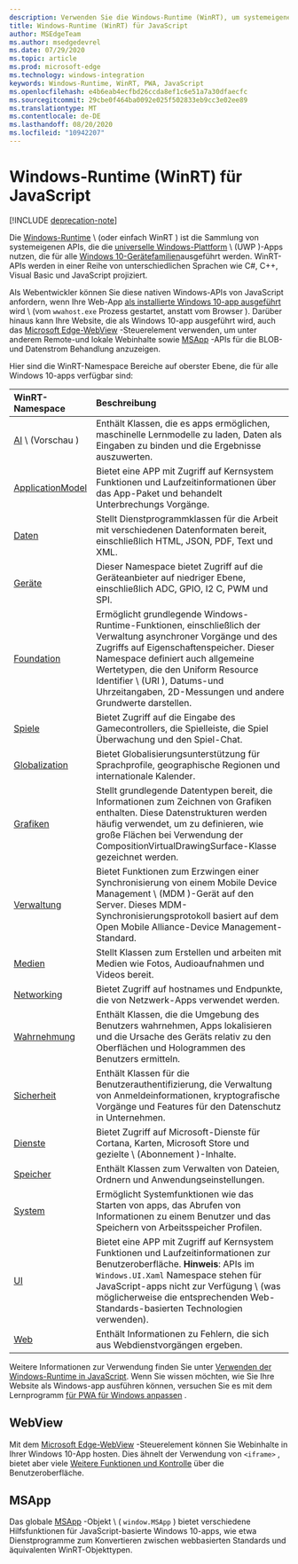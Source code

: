 ```yaml
---
description: Verwenden Sie die Windows-Runtime (WinRT), um systemeigene Windows-APIs aus ihrer JavaScript-App aufzurufen.
title: Windows-Runtime (WinRT) für JavaScript
author: MSEdgeTeam
ms.author: msedgedevrel
ms.date: 07/29/2020
ms.topic: article
ms.prod: microsoft-edge
ms.technology: windows-integration
keywords: Windows-Runtime, WinRT, PWA, JavaScript
ms.openlocfilehash: e4b6eab4ecfbd26ccda8ef1c6e51a7a30dfaecfc
ms.sourcegitcommit: 29cbe0f464ba0092e025f502833eb9cc3e02ee89
ms.translationtype: MT
ms.contentlocale: de-DE
ms.lasthandoff: 08/20/2020
ms.locfileid: "10942207"
---
```

# Windows-Runtime (WinRT) für JavaScript  

[!INCLUDE [deprecation-note](../includes/legacy-edge-note.md)]  

Die [Windows-Runtime](/windows/uwp/get-started/universal-application-platform-guide#how-the-universal-windows-platform-relates-to-windows-runtime-apis) \ (oder einfach WinRT \) ist die Sammlung von systemeigenen APIs, die die [universelle Windows-Plattform](/windows/uwp/get-started/universal-application-platform-guide) \ (UWP \)-Apps nutzen, die für alle [Windows 10-Gerätefamilien](/uwp/extension-sdks/device-families-overview)ausgeführt werden.  WinRT-APIs werden in einer Reihe von unterschiedlichen Sprachen wie C#, C++, Visual Basic und JavaScript projiziert.  

Als Webentwickler können Sie diese nativen Windows-APIs von JavaScript anfordern, wenn Ihre Web-App [als installierte Windows 10-app ausgeführt](../progressive-web-apps-edgehtml/windows-features.md#set-up-and-run-your-universal-windows-app) wird \ (vom `wwahost.exe` Prozess gestartet, anstatt vom Browser \).  Darüber hinaus kann Ihre Website, die als Windows 10-app ausgeführt wird, auch das [Microsoft Edge-WebView](#webview) -Steuerelement verwenden, um unter anderem Remote-und lokale Webinhalte sowie [MSApp](#msapp) -APIs für die BLOB-und Datenstrom Behandlung anzuzeigen.  

Hier sind die WinRT-Namespace Bereiche auf oberster Ebene, die für alle Windows 10-apps verfügbar sind:  

| WinRT-Namespace | Beschreibung |  
|:--- |:--- |  
| [AI](/uwp/api/windows.AI.MachineLearning.Preview) \ (Vorschau \) | Enthält Klassen, die es apps ermöglichen, maschinelle Lernmodelle zu laden, Daten als Eingaben zu binden und die Ergebnisse auszuwerten.  |  
| [ApplicationModel](/uwp/api/windows.applicationmodel) | Bietet eine APP mit Zugriff auf Kernsystem Funktionen und Laufzeitinformationen über das App-Paket und behandelt Unterbrechungs Vorgänge.  |  
| [Daten](/uwp/api/windows.data.html) | Stellt Dienstprogrammklassen für die Arbeit mit verschiedenen Datenformaten bereit, einschließlich HTML, JSON, PDF, Text und XML.  |  
| [Geräte](/uwp/api/windows.devices) | Dieser Namespace bietet Zugriff auf die Geräteanbieter auf niedriger Ebene, einschließlich ADC, GPIO, I2 C, PWM und SPI.  |  
| [Foundation](/uwp/api/windows.foundation) | Ermöglicht grundlegende Windows-Runtime-Funktionen, einschließlich der Verwaltung asynchroner Vorgänge und des Zugriffs auf Eigenschaftenspeicher.  Dieser Namespace definiert auch allgemeine Wertetypen, die den Uniform Resource Identifier \ (URI \), Datums-und Uhrzeitangaben, 2D-Messungen und andere Grundwerte darstellen.  |  
| [Spiele](/uwp/api/windows.gaming.input) |Bietet Zugriff auf die Eingabe des Gamecontrollers, die Spielleiste, die Spiel Überwachung und den Spiel-Chat.  |  
| [Globalization](/uwp/api/windows.globalization) | Bietet Globalisierungsunterstützung für Sprachprofile, geographische Regionen und internationale Kalender.  |  
| [Grafiken](/uwp/api/windows.graphics) | Stellt grundlegende Datentypen bereit, die Informationen zum Zeichnen von Grafiken enthalten.  Diese Datenstrukturen werden häufig verwendet, um zu definieren, wie große Flächen bei Verwendung der CompositionVirtualDrawingSurface-Klasse gezeichnet werden.  |  
| [Verwaltung](/uwp/api/windows.management) | Bietet Funktionen zum Erzwingen einer Synchronisierung von einem Mobile Device Management \ (MDM \)-Gerät auf den Server.  Dieses MDM-Synchronisierungsprotokoll basiert auf dem Open Mobile Alliance-Device Management-Standard.  |  
| [Medien](/uwp/api/windows.media) | Stellt Klassen zum Erstellen und arbeiten mit Medien wie Fotos, Audioaufnahmen und Videos bereit.  |  
| [Networking](/uwp/api/windows.networking) | Bietet Zugriff auf hostnames und Endpunkte, die von Netzwerk-Apps verwendet werden.  |  
| [Wahrnehmung](/uwp/api/windows.perception) | Enthält Klassen, die die Umgebung des Benutzers wahrnehmen, Apps lokalisieren und die Ursache des Geräts relativ zu den Oberflächen und Hologrammen des Benutzers ermitteln.  |  
| [Sicherheit](/uwp/api/windows.security.authentication.identity) | Enthält Klassen für die Benutzerauthentifizierung, die Verwaltung von Anmeldeinformationen, kryptografische Vorgänge und Features für den Datenschutz in Unternehmen.  |  
| [Dienste](/uwp/api/windows.services.cortana) | Bietet Zugriff auf Microsoft-Dienste für Cortana, Karten, Microsoft Store und gezielte \ (Abonnement \)-Inhalte.  |  
| [Speicher](/uwp/api/windows.storage) | Enthält Klassen zum Verwalten von Dateien, Ordnern und Anwendungseinstellungen.  |  
| [System](/uwp/api/windows.system) | Ermöglicht Systemfunktionen wie das Starten von apps, das Abrufen von Informationen zu einem Benutzer und das Speichern von Arbeitsspeicher Profilen.  |  
| [UI](/uwp/api/windows.ui) | Bietet eine APP mit Zugriff auf Kernsystem Funktionen und Laufzeitinformationen zur Benutzeroberfläche.  **Hinweis**: APIs im `Windows.UI.Xaml` Namespace stehen für JavaScript-apps nicht zur Verfügung \ (was möglicherweise die entsprechenden Web-Standards-basierten Technologien verwenden).  |  
| [Web](/uwp/api/windows.web) | Enthält Informationen zu Fehlern, die sich aus Webdienstvorgängen ergeben.  |  

Weitere Informationen zur Verwendung finden Sie unter [Verwenden der Windows-Runtime in JavaScript](./using-the-windows-runtime-in-javascript.md).  Wenn Sie wissen möchten, wie Sie Ihre Website als Windows-app ausführen können, versuchen Sie es mit dem Lernprogramm [für PWA für Windows anpassen](../progressive-web-apps/windows-features.md) .  

## WebView  

Mit dem [Microsoft Edge-WebView](../webview.md) -Steuerelement können Sie Webinhalte in Ihrer Windows 10-App hosten.  Dies ähnelt der Verwendung von `<iframe>` , bietet aber viele [Weitere Funktionen und Kontrolle](../hosting/webview.md#webview-versus-iframe) über die Benutzeroberfläche.  

## MSApp  

Das globale [MSApp](./reference/msapp.md) -Objekt \ ( `window.MSApp` \) bietet verschiedene Hilfsfunktionen für JavaScript-basierte Windows 10-apps, wie etwa Dienstprogramme zum Konvertieren zwischen webbasierten Standards und äquivalenten WinRT-Objekttypen.  
